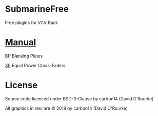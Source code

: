 # SubmarineFree
Free plugins for VCV Rack

# [Manual](https://github.com/david-c14/SubmarineFree/blob/master/manual/index.md)

[BP](https://github.com/david-c14/SubmarineFree/blob/master/manual/BP.md) Blanking Plates

[XF](https://github.com/david-c14/SubmarineFree/blob/master/manual/XF.md) Equal Power Cross-Faders

# License
Source code licensed under BSD-3-Clause by carbon14 (David O'Rourke)

All graphics in res/ are © 2018 by carbon14 (David O'Rourke)
